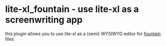 # lite-xl_fountain - use lite-xl as a screenwriting app
this plugin allows you to use lite-xl as a (semi) WYSIWYG editor for [fountain](https://fountain.io/) files
